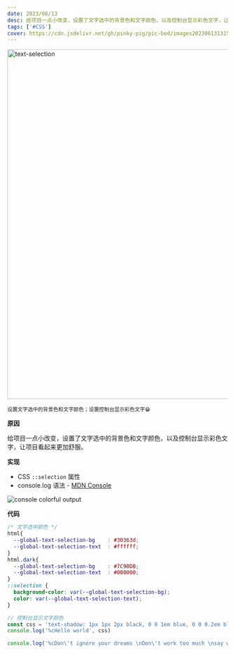 ```yaml
---
date: 2023/06/13
desc: 给项目一点小改变，设置了文字选中的背景色和文字颜色，以及控制台显示彩色文字，让项目看起来更加舒服。
tags: ['#CSS']
cover: https://cdn.jsdelivr.net/gh/pinky-pig/pic-bed/images20230613131546.png
---
```


<img loading="lazy" alt="text-selection" decoding="async" data-nimg="fill" src="https://cdn.jsdelivr.net/gh/pinky-pig/pic-bed/imagesselection.gif" width=800 />  

<small>设置文字选中的背景色和文字颜色；设置控制台显示彩色文字😁</small>  

**原因**

给项目一点小改变，设置了文字选中的背景色和文字颜色，以及控制台显示彩色文字，让项目看起来更加舒服。

**实现**

- CSS `::selection` 属性
- console.log 语法 - [MDN Console](https://developer.mozilla.org/zh-CN/docs/Web/API/console#Styling_console_outpu)

![console colorful output](https://cdn.jsdelivr.net/gh/pinky-pig/pic-bed/images20230613132529.png)

**代码**

```CSS
/* 文字选中颜色 */
html{
  --global-text-selection-bg    : #30363d;
  --global-text-selection-text  : #ffffff;
}
html.dark{
  --global-text-selection-bg    : #7C90DB;
  --global-text-selection-text  : #000000;
}
::selection {
  background-color: var(--global-text-selection-bg);
  color: var(--global-text-selection-text);
}
```

```js
// 控制台显示文字颜色
const css = 'text-shadow: 1px 1px 2px black, 0 0 1em blue, 0 0 0.2em blue; font-size: 1rem;font-weight: 600;'
console.log('%cHello world', css)

console.log('%cDon\'t ignore your dreams \nDon\'t work too much \nsay what you think \ncultivate friendships \nbe happy~ ', 'color: #ffffff; background-color: #0D1117; padding: 0.2rem 0.3rem;font-size: 1rem;font-weight: 600;')
```

